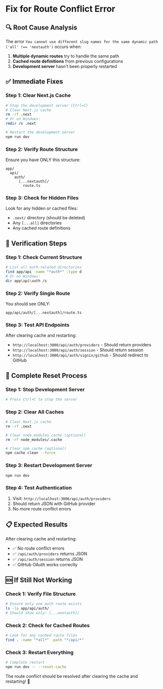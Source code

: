 # Fix for Route Conflict Error

## 🔍 **Root Cause Analysis**

The error `You cannot use different slug names for the same dynamic path ('all' !== 'nextauth')` occurs when:
1. **Multiple dynamic routes** try to handle the same path
2. **Cached route definitions** from previous configurations
3. **Development server** hasn't been properly restarted

## ✅ **Immediate Fixes**

### **Step 1: Clear Next.js Cache**
```bash
# Stop the development server (Ctrl+C)
# Clear Next.js cache
rm -rf .next
# Or on Windows:
rmdir /s .next

# Restart the development server
npm run dev
```

### **Step 2: Verify Route Structure**
Ensure you have ONLY this structure:
```
app/
  api/
    auth/
      [...nextauth]/
        route.ts
```

### **Step 3: Check for Hidden Files**
Look for any hidden or cached files:
- `.next/` directory (should be deleted)
- Any `[...all]` directories
- Any cached route definitions

## 🔧 **Verification Steps**

### **Step 1: Check Current Structure**
```bash
# List all auth-related directories
find app/api -name "*auth*" -type d
# Or on Windows:
dir app\api\auth /s
```

### **Step 2: Verify Single Route**
You should see ONLY:
```
app/api/auth/[...nextauth]/route.ts
```

### **Step 3: Test API Endpoints**
After clearing cache and restarting:
- `http://localhost:3000/api/auth/providers` - Should return providers
- `http://localhost:3000/api/auth/session` - Should return session
- `http://localhost:3000/api/auth/signin/github` - Should redirect to GitHub

## 🚀 **Complete Reset Process**

### **Step 1: Stop Development Server**
```bash
# Press Ctrl+C to stop the server
```

### **Step 2: Clear All Caches**
```bash
# Clear Next.js cache
rm -rf .next

# Clear node_modules cache (optional)
rm -rf node_modules/.cache

# Clear npm cache (optional)
npm cache clean --force
```

### **Step 3: Restart Development Server**
```bash
npm run dev
```

### **Step 4: Test Authentication**
1. Visit: `http://localhost:3000/api/auth/providers`
2. Should return JSON with GitHub provider
3. No more route conflict errors

## 📋 **Expected Results**

After clearing cache and restarting:
- ✅ No route conflict errors
- ✅ `/api/auth/providers` returns JSON
- ✅ `/api/auth/session` returns JSON
- ✅ GitHub OAuth works correctly

## 🆘 **If Still Not Working**

### **Check 1: Verify File Structure**
```bash
# Ensure only one auth route exists
ls -la app/api/auth/
# Should show only: [...nextauth]/
```

### **Check 2: Check for Cached Routes**
```bash
# Look for any cached route files
find . -name "*all*" -path "*/api/*"
```

### **Check 3: Restart Everything**
```bash
# Complete restart
npm run dev -- --reset-cache
```

The route conflict should be resolved after clearing the cache and restarting! 🎉

